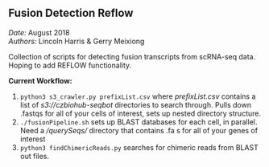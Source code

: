 
## Fusion Detection Reflow

*Date:* August 2018               
*Authors:* Lincoln Harris & Gerry Meixiong                   

Collection of scripts for detecting fusion transcripts from scRNA-seq data. Hoping to add REFLOW functionality. 

**Current Workflow:**
1. `python3 s3_crawler.py prefixList.csv` where *prefixList.csv* contains a list of *s3://czbiohub-seqbot* directories to search through. Pulls down .fastqs for all of your cells of interest, sets up nested directory structure. 
2. `./fusionPipeline.sh` sets up BLAST databases for each cell, in parallel. Need a */querySeqs/* directory that contains .fa s for all of your genes of interest
3. `python3 findChimericReads.py` searches for chimeric reads from BLAST out files. 


